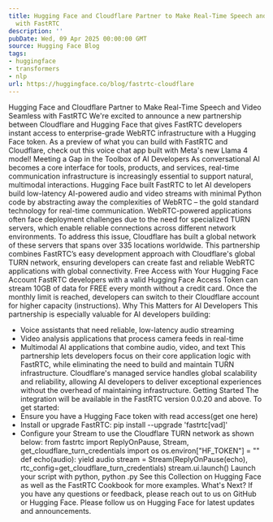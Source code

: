 ```yaml
---
title: Hugging Face and Cloudflare Partner to Make Real-Time Speech and Video Seamless
  with FastRTC
description: ''
pubDate: Wed, 09 Apr 2025 00:00:00 GMT
source: Hugging Face Blog
tags:
- huggingface
- transformers
- nlp
url: https://huggingface.co/blog/fastrtc-cloudflare
---
```


Hugging Face and Cloudflare Partner to Make Real-Time Speech and Video Seamless with FastRTC
We're excited to announce a new partnership between Cloudflare and Hugging Face that gives FastRTC developers instant access to enterprise-grade WebRTC infrastructure with a Hugging Face token.
As a preview of what you can build with FastRTC and Cloudflare, check out this voice chat app built with Meta's new Llama 4 model!
Meeting a Gap in the Toolbox of AI Developers
As conversational AI becomes a core interface for tools, products, and services, real-time communication infrastructure is increasingly essential to support natural, multimodal interactions. Hugging Face built FastRTC to let AI developers build low-latency AI-powered audio and video streams with minimal Python code by abstracting away the complexities of WebRTC – the gold standard technology for real-time communication.
WebRTC-powered applications often face deployment challenges due to the need for specialized TURN servers, which enable reliable connections across different network environments. To address this issue, Cloudflare has built a global network of these servers that spans over 335 locations worldwide.
This partnership combines FastRTC’s easy development approach with Cloudflare's global TURN network, ensuring developers can create fast and reliable WebRTC applications with global connectivity.
Free Access with Your Hugging Face Account
FastRTC developers with a valid Hugging Face Access Token can stream 10GB of data for FREE every month without a credit card. Once the monthly limit is reached, developers can switch to their Cloudflare account for higher capacity (instructions).
Why This Matters for AI Developers
This partnership is especially valuable for AI developers building:
- Voice assistants that need reliable, low-latency audio streaming
- Video analysis applications that process camera feeds in real-time
- Multimodal AI applications that combine audio, video, and text
This partnership lets developers focus on their core application logic with FastRTC, while eliminating the need to build and maintain TURN infrastructure. Cloudflare's managed service handles global scalability and reliability, allowing AI developers to deliver exceptional experiences without the overhead of maintaining infrastructure.
Getting Started
The integration will be available in the FastRTC version 0.0.20
and above. To get started:
- Ensure you have a Hugging Face token with read access(get one here)
- Install or upgrade FastRTC:
pip install --upgrade 'fastrtc[vad]'
- Configure your Stream to use the Cloudflare TURN network as shown below:
from fastrtc import ReplyOnPause, Stream, get_cloudflare_turn_credentials
import os
os.environ["HF_TOKEN"] = "<your-hf-token>"
def echo(audio):
yield audio
stream = Stream(ReplyOnPause(echo),
rtc_config=get_cloudflare_turn_credentials)
stream.ui.launch()
Launch your script with python, python <name of your script>.py
See this Collection on Hugging Face as well as the FastRTC Cookbook for more examples.
What's Next?
If you have any questions or feedback, please reach out to us on GitHub or Hugging Face. Please follow us on Hugging Face for latest updates and announcements.